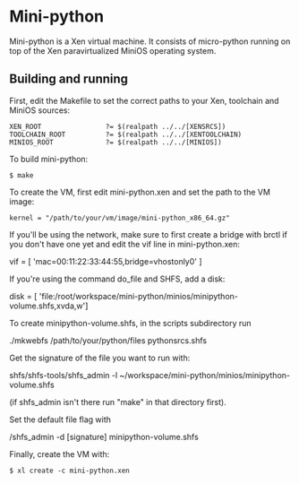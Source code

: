 # Mini-python

Mini-python is a Xen virtual machine. It consists of micro-python
running on top of the Xen paravirtualized MiniOS operating system.

## Building and running

First, edit the Makefile to set the correct paths to your Xen,
toolchain and MiniOS sources:

    XEN_ROOT                ?= $(realpath ../../[XENSRCS])
    TOOLCHAIN_ROOT          ?= $(realpath ../../[XENTOOLCHAIN)
    MINIOS_ROOT             ?= $(realpath ../../[MINIOS])

To build mini-python:

    $ make

To create the VM, first edit mini-python.xen and set the path to the
VM image:

    kernel = "/path/to/your/vm/image/mini-python_x86_64.gz"

If you'll be using the network, make sure to first create a bridge with
brctl if you don't have one yet and edit the vif line in mini-python.xen:

   vif  = [ 'mac=00:11:22:33:44:55,bridge=vhostonly0' ]

If you're using the command do_file and SHFS, add a disk:

disk = [ 'file:/root/workspace/mini-python/minios/minipython-volume.shfs,xvda,w']

To create minipython-volume.shfs, in the scripts subdirectory run

./mkwebfs /path/to/your/python/files pythonsrcs.shfs

Get the signature of the file you want to run with:

shfs/shfs-tools/shfs_admin -l ~/workspace/mini-python/minios/minipython-volume.shfs

(if shfs_admin isn't there run "make" in that directory first).

Set the default file flag with

/shfs_admin -d [signature] minipython-volume.shfs

Finally, create the VM with:

    $ xl create -c mini-python.xen


